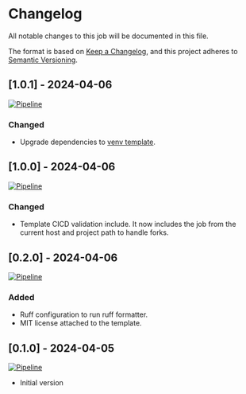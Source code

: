 # Changelog

All notable changes to this job will be documented in this file.

The format is based on [Keep a Changelog](https://keepachangelog.com/en/1.1.0/),
and this project adheres to [Semantic Versioning](https://semver.org/spec/v2.0.0.html).

## [1.0.1] - 2024-04-06

[![Pipeline](https://lab.frogg.it/swepy/cicd-templates/ruff/badges/ruff@1.0.1/pipeline.svg)](https://lab.frogg.it/swepy/cicd-templates/ruff/-/pipelines?ref=ruff%401.0.1)

### Changed

* Upgrade dependencies
  to [venv template](https://r2devops.io/marketplace/gitlab/swepy/cicd-templates/venv/venv).

## [1.0.0] - 2024-04-06

[![Pipeline](https://lab.frogg.it/swepy/cicd-templates/ruff/badges/ruff@1.0.0/pipeline.svg)](https://lab.frogg.it/swepy/cicd-templates/ruff/-/pipelines?ref=ruff%401.0.0)

### Changed

* Template CICD validation include. It now includes the job from the current host and
  project path to handle forks.

## [0.2.0] - 2024-04-06

[![Pipeline](https://lab.frogg.it/swepy/cicd-templates/ruff/badges/ruff@0.2.0/pipeline.svg)](https://lab.frogg.it/swepy/cicd-templates/ruff/-/pipelines?ref=ruff%400.2.0)

### Added

* Ruff configuration to run ruff formatter.
* MIT license attached to the template.

## [0.1.0] - 2024-04-05

[![Pipeline](https://lab.frogg.it/swepy/cicd-templates/ruff/badges/ruff@0.1.0/pipeline.svg)](https://lab.frogg.it/swepy/cicd-templates/ruff/-/pipelines?ref=ruff%400.1.0)

* Initial version
